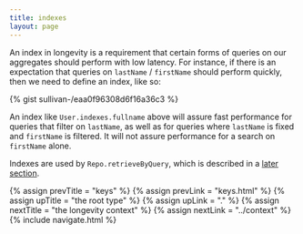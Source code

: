 ```yaml
---
title: indexes
layout: page
---
```


An index in longevity is a requirement that certain forms of queries
on our aggregates should perform with low latency. For instance, if
there is an expectation that queries on `lastName` / `firstName`
should perform quickly, then we need to define an index, like so:

{% gist sullivan-/eaa0f96308d6f16a36c3 %}

An index like `User.indexes.fullname` above will assure fast
performance for queries that filter on `lastName`, as well as for
queries where `lastName` is fixed and `firstName` is filtered. It will
not assure performance for a search on `firstName` alone.

Indexes are used by `Repo.retrieveByQuery`, which is described in a [later
section](../repo/query.html).

{% assign prevTitle = "keys" %}
{% assign prevLink = "keys.html" %}
{% assign upTitle = "the root type" %}
{% assign upLink = "." %}
{% assign nextTitle = "the longevity context" %}
{% assign nextLink = "../context" %}
{% include navigate.html %}

